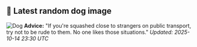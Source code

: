 ## 🐶 Latest random dog image
![Dog](https://images.dog.ceo/breeds/cavapoo/doggo1.jpg)
**Advice:** "If you're squashed close to strangers on public transport, try not to be rude to them. No one likes those situations."
*Updated: 2025-10-14 23:30 UTC*
